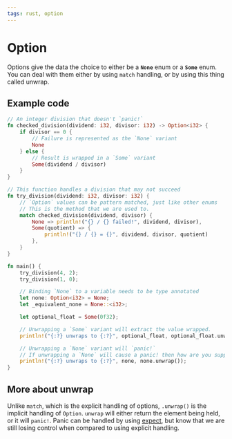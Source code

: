 ```yaml
---
tags: rust, option
---
```

# Option

Options give the data the choice to either be a **`None`** enum or a **`Some`** enum. You can deal with them either by using `match` handling, or by using this thing called unwrap.

## Example code

```rust
// An integer division that doesn't `panic!`
fn checked_division(dividend: i32, divisor: i32) -> Option<i32> {
    if divisor == 0 {
        // Failure is represented as the `None` variant
        None
    } else {
        // Result is wrapped in a `Some` variant
        Some(dividend / divisor)
    }
}

// This function handles a division that may not succeed
fn try_division(dividend: i32, divisor: i32) {
    // `Option` values can be pattern matched, just like other enums
    // This is the method that we are used to.
    match checked_division(dividend, divisor) {
        None => println!("{} / {} failed!", dividend, divisor),
        Some(quotient) => {
            println!("{} / {} = {}", dividend, divisor, quotient)
        },
    }
}

fn main() {
    try_division(4, 2);
    try_division(1, 0);

    // Binding `None` to a variable needs to be type annotated
    let none: Option<i32> = None;
    let _equivalent_none = None::<i32>;

    let optional_float = Some(0f32);

    // Unwrapping a `Some` variant will extract the value wrapped.
    println!("{:?} unwraps to {:?}", optional_float, optional_float.unwrap());

    // Unwrapping a `None` variant will `panic!`
    // If unwrapping a `None` will cause a panic! then how are you supposed to deal with it??
    println!("{:?} unwraps to {:?}", none, none.unwrap());
}
```

## More about unwrap

Unlike `match`, which is the explicit handling of options, `.unwrap()` is the implicit handling of `Option`. `unwrap` will either return the element being held, or it will `panic!`. Panic can be handled by using [expect](https://doc.rust-lang.org/std/option/enum.Option.html#method.expect), but know that we are still losing control when compared to using explicit handling. <!--Still good to learn this to increase the knowledge of Rust features-->